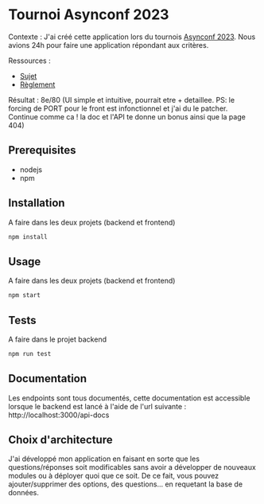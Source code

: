 # Tournoi Asynconf 2023

Contexte :
J'ai créé cette application lors du tournois [Asynconf 2023](https://asynconf.fr/). Nous avions 24h pour faire une application répondant aux critères.

Ressources :
- [Sujet](sujet_tournoi.pdf)
- [Règlement](reglement_tournoi.pdf)

Résultat :
8e/80 (UI simple et intuitive, pourrait etre + detaillee. PS: le forcing de PORT pour le front est infonctionnel et j'ai du le patcher. Continue comme ca ! la doc et l'API te donne un bonus ainsi que la page 404)

## Prerequisites
- nodejs
- npm

## Installation
A faire dans les deux projets (backend et frontend)
```bash
npm install
```

## Usage
A faire dans les deux projets (backend et frontend)
```bash
npm start
```

## Tests
A faire dans le projet backend
```bash
npm run test
```

## Documentation
Les endpoints sont tous documentés, cette documentation est accessible lorsque le backend est lancé à l'aide de l'url suivante : http://localhost:3000/api-docs

## Choix d'architecture
J'ai développé mon application en faisant en sorte que les questions/réponses soit modificables sans avoir a développer de nouveaux modules ou à déployer quoi que ce soit. De ce fait, vous pouvez ajouter/supprimer des options, des questions... en requetant la base de données.
